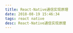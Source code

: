 ```yaml
---
title: React-Native通信实现原理
date: 2018-08-19 15:46:34
tags: react native
desc: React-Native通信实现原理
---
```

